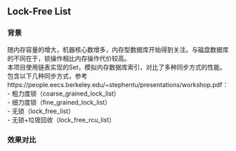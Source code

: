 Lock-Free List
--------------

### 背景
随内存容量的增大，机器核心数增多，内存型数据库开始得到关注。与磁盘数据库的不同在于，锁操作相比内存操作代价较高。<br>
本项目使用链表实现的Set，模拟内存数据库索引，对比了多种同步方式的性能。<br>
包含以下几种同步方式，参考https://people.eecs.berkeley.edu/~stephentu/presentations/workshop.pdf：<br>
    - 粗力度锁（coarse_grained_lock_list）<br>
    - 细力度锁（fine_grained_lock_list）<br>
    - 无锁（lock_free_list）<br>
    - 无锁+垃圾回收（lock_free_rcu_list）<br>

### 效果对比